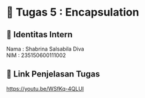# 📁 Tugas 5 : Encapsulation

## 👤 Identitas Intern
Nama : Shabrina Salsabila Diva             
NIM  : 235150600111002

## 🔗 Link Penjelasan Tugas

https://youtu.be/WSfKq-4QLUI

